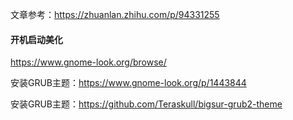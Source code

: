 



文章参考：https://zhuanlan.zhihu.com/p/94331255





#### 开机启动美化

https://www.gnome-look.org/browse/

安装GRUB主题：https://www.gnome-look.org/p/1443844

安装GRUB主题：https://github.com/Teraskull/bigsur-grub2-theme

